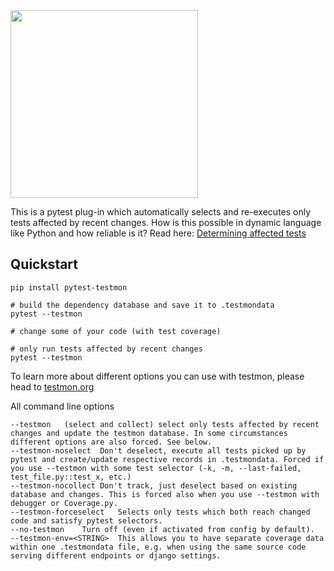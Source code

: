 <img src=https://user-images.githubusercontent.com/135344/219700265-0a9b152f-7285-4607-bbce-0c9aeddd520b.svg width=300>

This is a pytest plug-in which automatically selects and re-executes
only tests affected by recent changes. How is this possible in dynamic
language like Python and how reliable is it? Read here: [Determining
affected tests](https://testmon.org/determining-affected-tests.html)

## Quickstart

    pip install pytest-testmon

    # build the dependency database and save it to .testmondata
    pytest --testmon

    # change some of your code (with test coverage)

    # only run tests affected by recent changes
    pytest --testmon

To learn more about different options you can use with testmon, please
head to [testmon.org](https://testmon.org)

All command line options

```
--testmon	(select and collect) select only tests affected by recent changes and update the testmon database. In some circumstances different options are also forced. See below.
--testmon-noselect	Don't deselect, execute all tests picked up by pytest and create/update respective records in .testmondata. Forced if you use --testmon with some test selector (-k, -m, --last-failed, test_file.py::test_x, etc.)
--testmon-nocollect	Don't track, just deselect based on existing database and changes. This is forced also when you use --testmon with debugger or Coverage.py.
--testmon-forceselect	Selects only tests which both reach changed code and satisfy pytest selectors.
--no-testmon	Turn off (even if activated from config by default).
--testmon-env=<STRING>	This allows you to have separate coverage data within one .testmondata file, e.g. when using the same source code serving different endpoints or django settings.
```